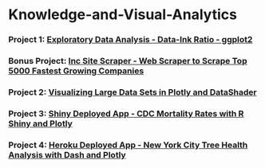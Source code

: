 # Knowledge-and-Visual-Analytics

### Project 1: [Exploratory Data Analysis - Data-Ink Ratio - ggplot2](https://rpubs.com/christianthieme/725179)

### Bonus Project: [Inc Site Scraper - Web Scraper to Scrape Top 5000 Fastest Growing Companies](https://rpubs.com/christianthieme/724792)

### Project 2: [Visualizing Large Data Sets in Plotly and DataShader](https://nbviewer.jupyter.org/github/christianthieme/Knowledge-and-Visual-Analytics/blob/main/Visualizing%20Large%20Data%20Sets%20in%20Plotly%20and%20DataShader.ipynb)

### Project 3: [Shiny Deployed App - CDC Mortality Rates with R Shiny and Plotly](https://christianthieme.shinyapps.io/Exploring_Mortality_with_Shiny/)

### Project 4: [Heroku Deployed App - New York City Tree Health Analysis with Dash and Plotly](https://nyc-tree-api-dashboard.herokuapp.com/)
